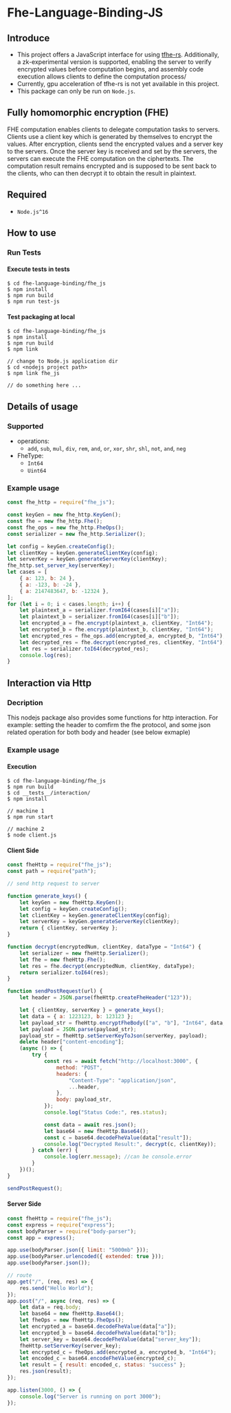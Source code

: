 # Fhe-Language-Binding-JS

## Introduce

- This project offers a JavaScript interface for using [tfhe-rs](https://github.com/zama-ai/tfhe-rs). Additionally, a zk-experimental version is supported, enabling the server to verify encrypted values before computation begins, and assembly code execution allows clients to define the computation process/
- Currently, gpu acceleration of tfhe-rs is not yet available in this project.
- This package can only be run on `Node.js`.

## Fully homomorphic encryption (FHE)

FHE computation enables clients to delegate computation tasks to servers. Clients use a client key which is generated by themselves to encrypt the values. After encryption, clients send the encrypted values and a server key to the servers. Once the server key is received and set by the servers, the servers can execute the FHE computation on the ciphertexts. The computation result remains encrypted and is supposed to be sent back to the clients, who can then decrypt it to obtain the result in plaintext.

## Required

- `Node.js^16`

## How to use

### Run Tests

#### Execute tests in __tests__

```shellscript
$ cd fhe-language-binding/fhe_js
$ npm install
$ npm run build
$ npm run test-js
```

#### Test packaging at local

```shellscript
$ cd fhe-language-binding/fhe_js
$ npm install
$ npm run build
$ npm link

// change to Node.js application dir
$ cd <nodejs project path>
$ npm link fhe_js

// do something here ... 
```

## Details of usage

### Supported

- operations:
  - `add`, `sub`, `mul`, `div`, `rem`, `and`, `or`, `xor`, `shr`, `shl`, `not`, `and`, `neg`
- FheType:
  - `Int64`
  - `Uint64`

### Example usage

```javascript
const fhe_http = require("fhe_js");

const keyGen = new fhe_http.KeyGen();
const fhe = new fhe_http.Fhe();
const fhe_ops = new fhe_http.FheOps();
const serializer = new fhe_http.Serializer();

let config = keyGen.createConfig();
let clientKey = keyGen.generateClientKey(config);
let serverKey = keyGen.generateServerKey(clientKey);
fhe_http.set_server_key(serverKey);
let cases = [
    { a: 123, b: 24 },
    { a: -123, b: -24 },
    { a: 2147483647, b: -12324 },
];
for (let i = 0; i < cases.length; i++) {
    let plaintext_a = serializer.fromI64(cases[i]["a"]);
    let plaintext_b = serializer.fromI64(cases[i]["b"]);
    let encrypted_a = fhe.encrypt(plaintext_a, clientKey, "Int64");
    let encrypted_b = fhe.encrypt(plaintext_b, clientKey, "Int64");
    let encrypted_res = fhe_ops.add(encrypted_a, encrypted_b, "Int64");
    let decrypted_res = fhe.decrypt(encrypted_res, clientKey, "Int64");
    let res = serializer.toI64(decrypted_res);
    console.log(res);
}

```

## Interaction via Http

### Decription

This nodejs package also provides some functions for http interaction. For example: setting the header to comfirm the fhe protocol, and some json related operation for both body and header (see below exmaple)

### Example usage

#### Execution

```shellscript
$ cd fhe-language-binding/fhe_js
$ npm run build
$ cd __tests__/interaction/
$ npm install

// machine 1
$ npm run start

// machine 2
$ node client.js
```

#### Client Side

```javascript
const fheHttp = require("fhe_js");
const path = require("path");

// send http request to server

function generate_keys() {
    let keyGen = new fheHttp.KeyGen();
    let config = keyGen.createConfig();
    let clientKey = keyGen.generateClientKey(config);
    let serverKey = keyGen.generateServerKey(clientKey);
    return { clientKey, serverKey };
}

function decrypt(encryptedNum, clientKey, dataType = "Int64") {
    let serializer = new fheHttp.Serializer();
    let fhe = new fheHttp.Fhe();
    let res = fhe.decrypt(encryptedNum, clientKey, dataType);
    return serializer.toI64(res);
}

function sendPostRequest(url) {
    let header = JSON.parse(fheHttp.createFheHeader("123"));

    let { clientKey, serverKey } = generate_keys();
    let data = { a: 1223123, b: 123123 };
    let payload_str = fheHttp.encryptFheBody(["a", "b"], "Int64", data, clientKey);
    let payload = JSON.parse(payload_str);
    payload_str = fheHttp.setServerKeyToJson(serverKey, payload);
    delete header["content-encoding"];
    (async () => {
        try {
            const res = await fetch("http://localhost:3000", {
                method: "POST",
                headers: {
                    "Content-Type": "application/json",
                    ...header,
                },
                body: payload_str,
            });
            console.log("Status Code:", res.status);

            const data = await res.json();
            let base64 = new fheHttp.Base64();
            const c = base64.decodeFheValue(data["result"]);
            console.log("Decrypted Result:", decrypt(c, clientKey));
        } catch (err) {
            console.log(err.message); //can be console.error
        }
    })();
}

sendPostRequest();
```

#### Server Side

```javascript
const fheHttp = require("fhe_js");
const express = require("express");
const bodyParser = require("body-parser");
const app = express();

app.use(bodyParser.json({ limit: "5000mb" }));
app.use(bodyParser.urlencoded({ extended: true }));
app.use(bodyParser.json());

// route
app.get("/", (req, res) => {
    res.send("Hello World");
});
app.post("/", async (req, res) => {
    let data = req.body;
    let base64 = new fheHttp.Base64();
    let fheOps = new fheHttp.FheOps();
    let encrypted_a = base64.decodeFheValue(data["a"]);
    let encrypted_b = base64.decodeFheValue(data["b"]);
    let server_key = base64.decodeFheValue(data["server_key"]);
    fheHttp.setServerKey(server_key);
    let encrypted_c = fheOps.add(encrypted_a, encrypted_b, "Int64");
    let encoded_c = base64.encodeFheValue(encrypted_c);
    let result = { result: encoded_c, status: "success" };
    res.json(result);
});

app.listen(3000, () => {
    console.log("Server is running on port 3000");
});
```
